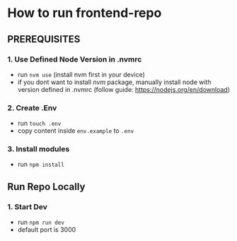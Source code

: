 # How to run frontend-repo

## PREREQUISITES

### 1. Use Defined Node Version in .nvmrc

- run `nvm use` (install nvm first in your device)
- if you dont want to install _nvm_ package, manually install node with version defined in .nvmrc (follow guide: https://nodejs.org/en/download)

### 2. Create .Env

- run `touch .env`
- copy content inside `env.example` to `.env`

### 3. Install modules

- run `npm install`

## Run Repo Locally

### 1. Start Dev

- run `npm run dev`
- default port is 3000
